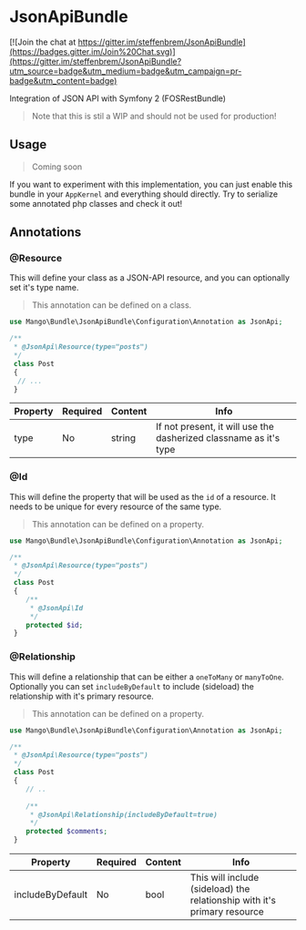 # JsonApiBundle

[![Join the chat at https://gitter.im/steffenbrem/JsonApiBundle](https://badges.gitter.im/Join%20Chat.svg)](https://gitter.im/steffenbrem/JsonApiBundle?utm_source=badge&utm_medium=badge&utm_campaign=pr-badge&utm_content=badge)

Integration of JSON API with Symfony 2 (FOSRestBundle)

> Note that this is stil a WIP and should not be used for production!

## Usage
> Coming soon

If you want to experiment with this implementation, you can just enable this bundle in your `AppKernel` and everything should directly. Try to serialize some annotated php classes and check it out!

## Annotations
### @Resource
This will define your class as a JSON-API resource, and you can optionally set it's type name.
> This annotation can be defined on a class.

```php
use Mango\Bundle\JsonApiBundle\Configuration\Annotation as JsonApi;

/**
 * @JsonApi\Resource(type="posts")
 */
 class Post 
 {
  // ...
 }
```
| Property  | Required  | Content   | Info  |
| ---       | ---       | ---       | ---   |
| type      | No        | string    | If not present, it will use the dasherized classname as it's type |

### @Id
This will define the property that will be used as the `id` of a resource. It needs to be unique for every resource of the same type.
> This annotation can be defined on a property.

```php
use Mango\Bundle\JsonApiBundle\Configuration\Annotation as JsonApi;

/**
 * @JsonApi\Resource(type="posts")
 */
 class Post 
 {
    /**
     * @JsonApi\Id
     */
    protected $id;
 }
```

### @Relationship
This will define a relationship that can be either a `oneToMany` or `manyToOne`. Optionally you can set `includeByDefault` to include (sideload) the relationship with it's primary resource.
> This annotation can be defined on a property.

```php
use Mango\Bundle\JsonApiBundle\Configuration\Annotation as JsonApi;

/**
 * @JsonApi\Resource(type="posts")
 */
 class Post 
 {
    // ..
    
    /**
     * @JsonApi\Relationship(includeByDefault=true)
     */
    protected $comments;
 }
```
| Property  | Required  | Content   | Info  |
| ---       | ---       | ---       | ---   |
| includeByDefault      | No        | bool    | This will include (sideload) the relationship with it's primary resource |
